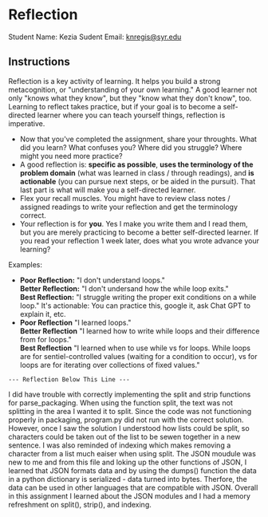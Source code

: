 # Reflection

Student Name:  Kezia
Sudent Email:  knregis@syr.edu

## Instructions

Reflection is a key activity of learning. It helps you build a strong metacognition, or "understanding of your own learning." A good learner not only "knows what they know", but they "know what they don't know", too. Learning to reflect takes practice, but if your goal is to become a self-directed learner where you can teach yourself things, reflection is imperative.

- Now that you've completed the assignment, share your throughts. What did you learn? What confuses you? Where did you struggle? Where might you need more practice?
- A good reflection is: **specific as possible**,  **uses the terminology of the problem domain** (what was learned in class / through readings), and **is actionable** (you can pursue next steps, or be aided in the pursuit). That last part is what will make you a self-directed learner.
- Flex your recall muscles. You might have to review class notes / assigned readings to write your reflection and get the terminology correct.
- Your reflection is for **you**. Yes I make you write them and I read them, but you are merely practicing to become a better self-directed learner. If you read your reflection 1 week later, does what you wrote advance your learning?

Examples:

- **Poor Reflection:**  "I don't understand loops."   
**Better Reflection:** "I don't undersand how the while loop exits."   
**Best Reflection:** "I struggle writing the proper exit conditions on a while loop." It's actionable: You can practice this, google it, ask Chat GPT to explain it, etc. 
-  **Poor Reflection** "I learned loops."   
**Better Reflection** "I learned how to write while loops and their difference from for loops."   
**Best Reflection** "I learned when to use while vs for loops. While loops are for sentiel-controlled values (waiting for a condition to occur), vs for loops are for iterating over collections of fixed values."

`--- Reflection Below This Line ---`

I did have trouble with correctly implementing the split and strip functions for parse_packaging. When using the function split, the text was not splitting in the area I wanted it to split. Since the code was not functioning properly in packaging, program.py did not run with the correct solution. However, once I saw the solution I understood how lists could be split, so characters could be taken out of the list to be sewen together in a new sentence. I was also reminded of indexing which makes removing a character from a list much eaiser when using split. The JSON moudule was new to me and from this file and loking up the other functions of JSON, I learned that JSON formats data and by using the dumps() function the data in a python dictionary is serialized - data turned into bytes. Therfore, the data can be used in other languages that are compatible with JSON. Overall in this assignment I learned about the JSON modules and I had a memory refreshment on split(), strip(), and indexing.